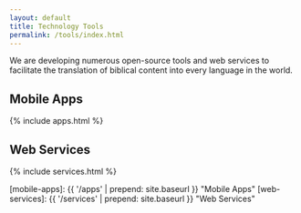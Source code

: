 ```yaml
---
layout: default
title: Technology Tools
permalink: /tools/index.html
---
```


We are developing numerous open-source tools and web services to facilitate the translation of biblical content into every language in the world.

## Mobile Apps

{% include apps.html %}

## Web Services

{% include services.html %}

[mobile-apps]: {{ '/apps' | prepend: site.baseurl }} "Mobile Apps"
[web-services]: {{ '/services' | prepend: site.baseurl }} "Web Services"
